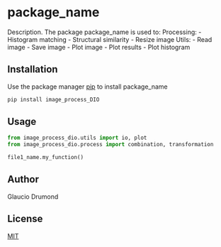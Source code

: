 # package_name

Description. 
The package package_name is used to:
	Processing:
		- Histogram matching
		- Structural similarity
		- Resize image
	Utils:
		- Read image
		- Save image
		- Plot image
		- Plot results
		- Plot histogram

## Installation

Use the package manager [pip](https://pip.pypa.io/en/stable/) to install package_name

```bash
pip install image_process_DIO
```

## Usage

```python
from image_process_dio.utils import io, plot
from image_process_dio.process import combination, transformation

file1_name.my_function()
```

## Author
Glaucio Drumond

## License
[MIT](https://choosealicense.com/licenses/mit/)